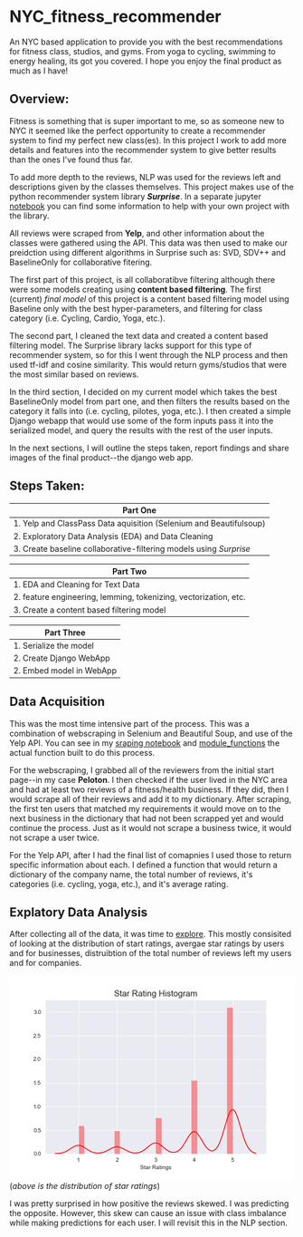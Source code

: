# NYC_fitness_recommender

An NYC based application to provide you with the best recommendations for fitness class, studios, and gyms. From yoga to cycling, swimming to energy healing, its got you covered. I hope you enjoy the final product as much as I have! 

## Overview:

Fitness is something that is super important to me, so as someone new to NYC it seemed like the perfect opportunity to create a recommender system to find my perfect new class(es). In this project I work to add more details and features into the recommender system to give better results than the ones I've found thus far. 

To add more depth to the reviews, NLP was used for the reviews left and descriptions given by the classes themselves. This project makes use of the python recommender system library _**Surprise**_. In a separate jupyter [notebook]() you can find some information to help with your own project with the library.

All reviews were scraped from **Yelp**, and other information about the classes were gathered using the API. This data was then used to make our preidction using different algorithms in Surprise such as: SVD, SDV++ and BaselineOnly for collaborative fitering.

The first part of this project, is all collaboratibve filtering although there were some models creating using **content based filtering**. The first (current) _final model_ of this project is a content based filtering model using Baseline only with the best hyper-parameters, and filtering for class category (i.e. Cycling, Cardio, Yoga, etc.).

The second part, I cleaned the text data and created a content based filtering model. The Surprise library lacks support for this type of recommender system, so for this I went through the NLP process and then used tf-idf and cosine similarity. This would return gyms/studios that were the most similar based on reviews. 

In the third section, I decided on my current model which takes the best BaselineOnly model from part one, and then filters the results based on the category it falls into (i.e. cycling, pilotes, yoga, etc.). I then created a simple Django webapp that would use some of the form inputs pass it into the serialized model, and query the results with the rest of the user inputs. 

In the next sections, I will outline the steps taken, report findings and share images of the final product--the django web app.

## Steps Taken:

|Part One|
|-------------|
|1. Yelp and ClassPass Data aquisition (Selenium and Beautifulsoup)|
|2. Exploratory Data Analysis (EDA) and Data Cleaning|
|3. Create baseline collaborative-filtering models using _Surprise_|

|Part Two|
|--------|
|1. EDA and Cleaning for Text Data                                                     |
|2. feature engineering, lemming, tokenizing, vectorization, etc.                      |
|3. Create a content based filtering model                                             |

|Part Three|
|----------|
|1. Serialize the model |
|2. Create Django WebApp|
|2. Embed model in WebApp|

## Data Acquisition

This was the most time intensive part of the process. This was a combination of webscraping in Selenium and Beautiful Soup, and use of the Yelp API. You can see in my [sraping notebook](https://github.com/elenasm7/NYC_fitness_recommender/blob/master/Scrape_reviews_and_descriptions.ipynb) and [module_functions](https://github.com/elenasm7/NYC_fitness_recommender/blob/master/Mod_5_functions.py) the actual function built to do this process. 

For the webscraping, I grabbed all of the reviewers from the initial start page--in my case __Peloton__. I then checked if the user lived in the NYC area and had at least two reviews of a fitness/health business. If they did, then I would scrape all of their reviews and add it to my dictionary. After scraping, the first ten users that matched my requirements it would move on to the next business in the dictionary that had not been scrapped yet and would continue the process. Just as it would not scrape a business twice, it would not scrape a user twice.

For the Yelp API, after I had the final list of comapnies I used those to return specific information about each. I defined a function that would return a dictionary of the company name, the total number of reviews, it's categories (i.e. cycling, yoga, etc.), and it's average rating.

## Explatory Data Analysis

After collecting all of the data, it was time to [explore](https://github.com/elenasm7/NYC_fitness_recommender/blob/master/exploratory_data_analysis.ipynb). This mostly consisited of looking at the distribution of start ratings, avergae star ratings by users and for businesses, distruibtion of the total number of reviews left my users and for companies.

![star distributions](assets/Graphs/Orig_rating_dist.png)
(*above is the distribution of star ratings*)

I was pretty surprised in how positive the reviews skewed. I was predicting the opposite. However, this skew can cause an issue with class imbalance while making predictions for each user. I will revisit this in the NLP section.

